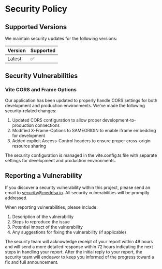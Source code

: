 
# Security Policy

## Supported Versions

We maintain security updates for the following versions:

| Version | Supported          |
| ------- | ------------------ |
| Latest  | :white_check_mark: |

## Security Vulnerabilities

### Vite CORS and Frame Options

Our application has been updated to properly handle CORS settings for both development and production environments. We've made the following security-related changes:

1. Updated CORS configuration to allow proper development-to-production connections
2. Modified X-Frame-Options to SAMEORIGIN to enable iframe embedding for development
3. Added explicit Access-Control headers to ensure proper cross-origin resource sharing

The security configuration is managed in the vite.config.ts file with separate settings for development and production environments.

## Reporting a Vulnerability

If you discover a security vulnerability within this project, please send an email to security@meddsa.io. All security vulnerabilities will be promptly addressed.

When reporting vulnerabilities, please include:

1. Description of the vulnerability
2. Steps to reproduce the issue
3. Potential impact of the vulnerability
4. Any suggestions for fixing the vulnerability (if applicable)

The security team will acknowledge receipt of your report within 48 hours and will send a more detailed response within 72 hours indicating the next steps in handling your report. After the initial reply to your report, the security team will endeavor to keep you informed of the progress toward a fix and full announcement.
